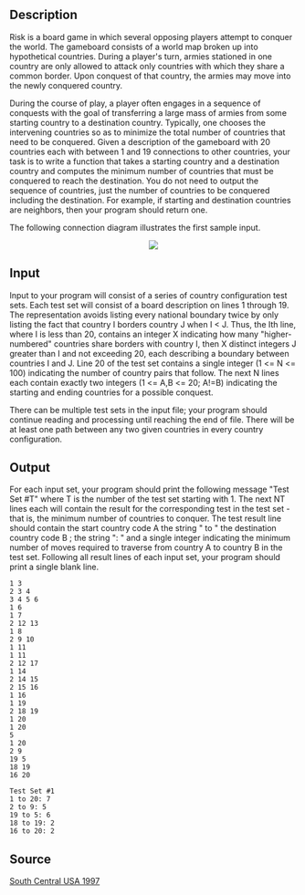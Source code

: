 <h2>Description</h2><p>Risk is a board game in which several opposing players attempt to conquer the world. The gameboard consists of a world map broken up into hypothetical countries. During a player's turn, armies stationed in one country are only allowed to attack only countries with which they share a common border. Upon conquest of that country, the armies may move into the newly conquered country. 
</p>
During the course of play, a player often engages in a sequence of conquests with the goal of transferring a large mass of armies from some starting country to a destination country. Typically, one chooses the intervening countries so as to minimize the total number of countries that need to be conquered. Given a description of the gameboard with 20 countries each with between 1 and 19 connections to other countries, your task is to write a function that takes a starting country and a destination country and computes the minimum number of countries that must be conquered to reach the destination. You do not need to output the sequence of countries, just the number of countries to be conquered including the destination. For example, if starting and destination countries are neighbors, then your program should return one. 

The following connection diagram illustrates the first sample input. 
<center><img src="images/1603_1.jpg"></center><h2>Input</h2><p>Input to your program will consist of a series of country configuration test sets. Each test set will consist of a board description on lines 1 through 19. The representation avoids listing every national boundary twice by only listing the fact that country I borders country J when I &lt; J. Thus, the Ith line, where I is less than 20, contains an integer X indicating how many "higher-numbered" countries share borders with country I, then X distinct integers J greater than I and not exceeding 20, each describing a boundary between countries I and J. Line 20 of the test set contains a single integer (1 &lt;= N &lt;= 100) indicating the number of country pairs that follow. The next N lines each contain exactly two integers (1 &lt;= A,B &lt;= 20; A!=B) indicating the starting and ending countries for a possible conquest. 
</p>
There can be multiple test sets in the input file; your program should continue reading and processing until reaching the end of file. There will be at least one path between any two given countries in every country configuration. 
<h2>Output</h2><p>For each input set, your program should print the following message "Test Set #T" where T is the number of the test set starting with 1. The next NT lines each will contain the result for the corresponding test in the test set - that is, the minimum number of countries to conquer. The test result line should contain the start country code A the string " to " the destination country code B ; the string ": " and a single integer indicating the minimum number of moves required to traverse from country A to country B in the test set. Following all result lines of each input set, your program should print a single blank line. </p><pre><code class="language-input1">1 3
2 3 4
3 4 5 6
1 6
1 7
2 12 13
1 8
2 9 10
1 11
1 11
2 12 17
1 14
2 14 15
2 15 16
1 16
1 19
2 18 19
1 20
1 20
5
1 20
2 9
19 5
18 19
16 20</code></pre><pre><code class="language-output1">Test Set #1
1 to 20: 7
2 to 9: 5
19 to 5: 6
18 to 19: 2
16 to 20: 2</code></pre><h2>Source</h2><a href="searchproblem?field=source&amp;key=South+Central+USA+1997">South Central USA 1997</a>